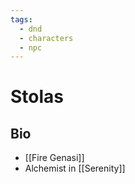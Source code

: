 ```yaml
---
tags:
  - dnd
  - characters
  - npc
---
```

# Stolas
## Bio
- [[Fire Genasi]]
- Alchemist in [[Serenity]]